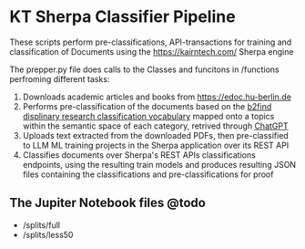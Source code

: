 # KT Sherpa Classifier Pipeline
These scripts perform pre-classifications, API-transactions for training and classification of Documents using the https://kairntech.com/ Sherpa engine

The prepper.py file does calls to the Classes and funcitons in /functions perfroming different tasks:

1. Downloads academic articles and books from https://edoc.hu-berlin.de
2. Performs pre-classification of the documents based on the [b2find displinary research classification vocabulary](https://github.com/EUDAT-B2FIND/md-ingestion/blob/master/etc/b2find_disciplines.json) mapped onto a  topics within the semantic space of each category, retrived through [ChatGPT](https://chat.openai.com)
3. Uploads text extracted from the downloaded PDFs, then pre-classified to LLM ML training projects in the Sherpa application over its REST API
4. Classifies documents over Sherpa's REST APIs classifications endpoints, using the resulting train models and produces resulting JSON files containing the classifications and pre-classifications for proof

## The Jupiter Notebook files @todo

* /splits/full
* /splits/less50



